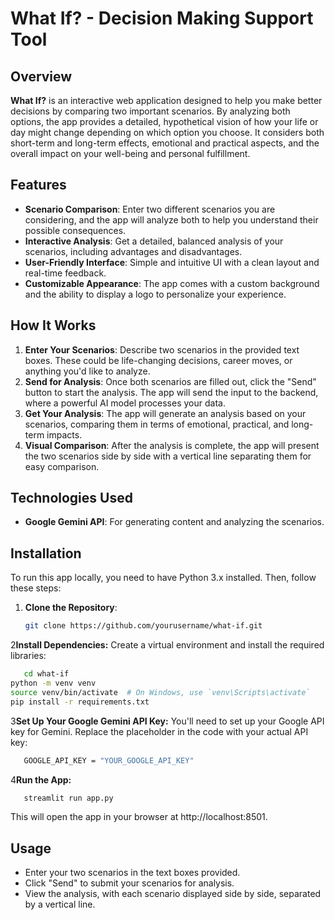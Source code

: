# What If? - Decision Making Support Tool

## Overview
**What If?** is an interactive web application designed to help you make better decisions by comparing two important scenarios. By analyzing both options, the app provides a detailed, hypothetical vision of how your life or day might change depending on which option you choose. It considers both short-term and long-term effects, emotional and practical aspects, and the overall impact on your well-being and personal fulfillment.

## Features
- **Scenario Comparison**: Enter two different scenarios you are considering, and the app will analyze both to help you understand their possible consequences.
- **Interactive Analysis**: Get a detailed, balanced analysis of your scenarios, including advantages and disadvantages.
- **User-Friendly Interface**: Simple and intuitive UI with a clean layout and real-time feedback.
- **Customizable Appearance**: The app comes with a custom background and the ability to display a logo to personalize your experience.

## How It Works
1. **Enter Your Scenarios**: Describe two scenarios in the provided text boxes. These could be life-changing decisions, career moves, or anything you'd like to analyze.
2. **Send for Analysis**: Once both scenarios are filled out, click the "Send" button to start the analysis. The app will send the input to the backend, where a powerful AI model processes your data.
3. **Get Your Analysis**: The app will generate an analysis based on your scenarios, comparing them in terms of emotional, practical, and long-term impacts.
4. **Visual Comparison**: After the analysis is complete, the app will present the two scenarios side by side with a vertical line separating them for easy comparison.

## Technologies Used
- **Google Gemini API**: For generating content and analyzing the scenarios.

## Installation

To run this app locally, you need to have Python 3.x installed. Then, follow these steps:

1. **Clone the Repository**:
   ```bash
   git clone https://github.com/yourusername/what-if.git
   ```

2**Install Dependencies:**
Create a virtual environment and install the required libraries:

```bash
   cd what-if
python -m venv venv
source venv/bin/activate  # On Windows, use `venv\Scripts\activate`
pip install -r requirements.txt

   ```

3**Set Up Your Google Gemini API Key:**
You'll need to set up your Google API key for Gemini. Replace the placeholder in the code with your actual API key:

```bash
   GOOGLE_API_KEY = "YOUR_GOOGLE_API_KEY"

   ```

4**Run the App:**

```bash
   streamlit run app.py

   ```

This will open the app in your browser at http://localhost:8501.

## Usage
- Enter your two scenarios in the text boxes provided.
- Click "Send" to submit your scenarios for analysis.
- View the analysis, with each scenario displayed side by side, separated by a vertical line.
